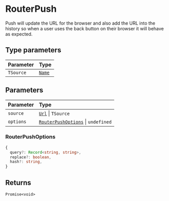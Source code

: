 # RouterPush

Push will update the URL for the browser and also add the URL into the history so when a user uses the back button on their browser it will behave as expected.

## Type parameters

| Parameter | Type |
| :------ | :------ |
| `TSource` | [`Name`](/api/types/Route#name) |

## Parameters

| Parameter | Type |
| :------ | :------ |
| `source` | [`Url`](/api/types/Url) \| `TSource` |
| `options` | [`RouterPushOptions`](/api/types/RouterPush#routerpushoptions) \| `undefined` |

### RouterPushOptions

```ts
{
  query?: Record<string, string>,
  replace?: boolean,
  hash?: string,
}
```

## Returns

`Promise<void>`
